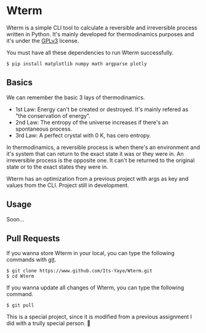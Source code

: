 # Wterm
Wterm is a simple CLI tool to calculate a reversible and irreversible process written in Python. It's mainly developed for
thermodinamics purposes and it's under the [GPLv3](https://www.gnu.org/licenses/gpl-3.0.html) license. 

You must have all these dependencies to run Wterm successfully. 

```shell
$ pip install matplotlib numpy math argparse plotly
```

## Basics
We can remember the basic 3 lays of thermodinamics. 
- 1st Law: Energy can't be created or destroyed. It's mainly refered as "the conservation of energy". 
- 2nd Law: The entropy of the universe increases if there's an spontaneous process. 
- 3rd Law: A perfect crystal with 0 K, has cero entropy. 

In thermodinamics, a reversible process is when there's an environment and it's system that can return to the exact state it was or they were in. An irreversible process is the opposite one. It can't be returned to the original state or to the exact states they were in. 

Wterm has an optimization from a previous project with args as key and values from the CLI. Project still in development.

## Usage
Soon...


## Pull Requests
If you wanna store Wterm in your local, you can type the following commands with [git](https://git-scm.com/).
```shell
$ git clone https://www.github.com/Its-Yayo/Wterm.git
$ cd Wterm
```

If you wanna update all changes of Wterm, you can type the following command.
```shell
$ git pull
```

This is a special project, since it is modified from a previous assignment I did with a trully special person. 🌷
